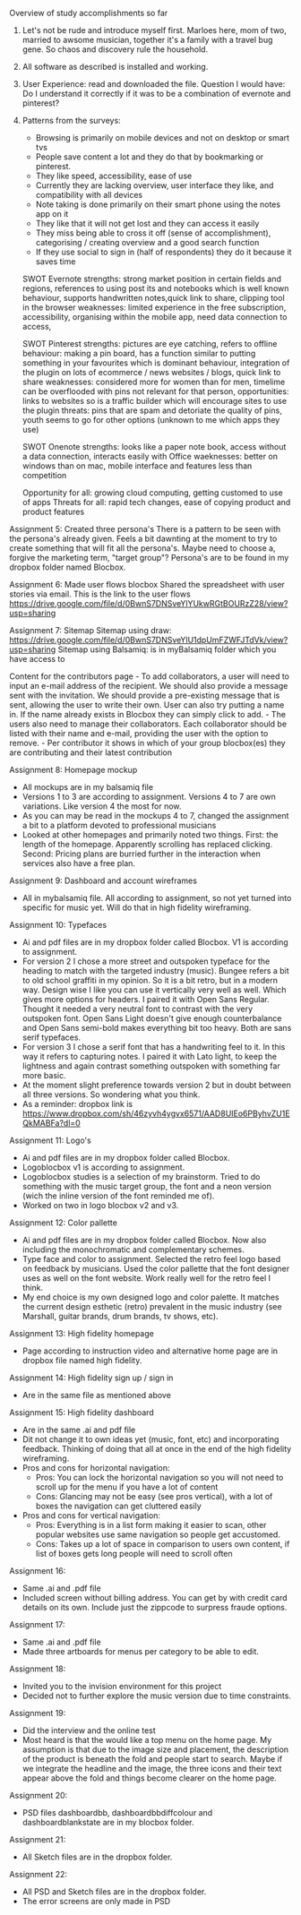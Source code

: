 Overview of study accomplishments so far

1. Let's not be rude and introduce myself first. Marloes here, mom of two, married to awsome musician, together it's a family with a travel bug gene. So chaos and discovery rule the household.

2. All software as described is installed and working.

3. User Experience: read and downloaded the file. Question I would have: Do I understand it correctly if it was to be a combination of evernote and pinterest?

4. Patterns from the surveys:
    - Browsing is primarily on mobile devices and not on desktop or smart tvs
    - People save content a lot and they do that by bookmarking or pinterest.
    - They like speed, accessibility, ease of use
    - Currently they are lacking overview, user interface they like, and compatibility with all devices
    - Note taking is done primarily on their smart phone using the notes app on it
    - They like that it will not get lost and they can access it easily
    - They miss being able to cross it off (sense of accomplishment), categorising / creating overview and a good search function
    - If they use social to sign in (half of respondents) they do it because it saves time
    
    SWOT Evernote
    strengths: strong market position in certain fields and regions, references to using post its and notebooks which is well known behaviour, supports handwritten notes,quick link to share, clipping tool in the browser
    weaknesses: limited experience in the free subscription, accessibility, organising within the mobile app, need data connection to access,
    
    SWOT Pinterest
    strengths: pictures are eye catching, refers to offline behaviour: making a pin board, has a function similar to putting something in your favourites which is dominant behaviour, integration of the plugin on lots of ecommerce / news websites / blogs, quick link to share
    weaknesses: considered more for women than for men, timelime can be overflooded with pins not relevant for that person, 
    opportunities: links to websites so is a traffic builder which will encourage sites to use the plugin
    threats: pins that are spam and detoriate the quality of pins, youth seems to go for other options (unknown to me which apps they use)
    
    SWOT Onenote
    strengths: looks like a paper note book, access without a data connection, interacts easily with Office
    waeknesses: better on windows than on mac, mobile interface and features less than competition
    
    Opportunity for all: growing cloud computing, getting customed to use of apps
    Threats for all: rapid tech changes, ease of copying product and product features
 
 Assignment 5: Created three persona's
 There is a pattern to be seen with the persona's already given. Feels a bit dawnting at the moment to try to create something that will fit all the persona's. Maybe need to choose a, forgive the marketing term, "target group"?
 Persona's are to be found in my dropbox folder named Blocbox.
 
 Assignment 6: Made user flows blocbox
 Shared the spreadsheet with user stories via email. This is the link to the user flows https://drive.google.com/file/d/0BwnS7DNSveYlYUkwRGtBOURzZ28/view?usp=sharing
 
 Assignment 7: Sitemap
 Sitemap using draw: https://drive.google.com/file/d/0BwnS7DNSveYlU1dpUmFZWFJTdVk/view?usp=sharing
 Sitemap using Balsamiq: is in myBalsamiq folder which you have access to
 
 Content for the contributors page
    - To add collaborators, a user will need to input an e-mail address of the recipient. We should also provide a message sent with the invitation. We should provide a pre-existing message that is sent, allowing the user to write their own.
 User can also try putting a name in. If the name already exists in Blocbox they can simply click to add.
    - The users also need to manage their collaborators. Each collaborator should be listed with their name and e-mail, providing the user with the option to remove.
    - Per contributor it shows in which of your group blocbox(es) they are contributing and their latest contribution
    
 Assignment 8: Homepage mockup
 - All mockups are in my balsamiq file
 - Versions 1 to 3 are according to assignment. Versions 4 to 7 are own variations. Like version 4 the most for now.
 - As you can may be read in the mockups 4 to 7, changed the assignment a bit to a platform devoted to professional musicians
 - Looked at other homepages and primarily noted two things. First: the length of the homepage. Apparently scrolling has replaced clicking. Second: Pricing plans are burried further in the interaction when services also have a free plan.
 
Assignment 9: Dashboard and account wireframes
- All in mybalsamiq file. All according to assignment, so not yet turned into specific for music yet. Will do that in high fidelity wireframing.

Assignment 10: Typefaces
- Ai and pdf files are in my dropbox folder called Blocbox. V1 is according to assignment.
- For version 2 I chose a more street and outspoken typeface for the heading to match with the targeted industry (music). Bungee refers a bit to old school graffiti in my opinion. So it is a bit retro, but in a modern way. Design wise I like you can use it vertically very well as well. Which gives more options for headers. I paired it with Open Sans Regular. Thought it needed a very neutral font to contrast with the very outspoken font. Open Sans Light doesn't give enough counterbalance and Open Sans semi-bold makes everything bit too heavy. Both are sans serif typefaces.
- For version 3 I chose a serif font that has a handwriting feel to it. In this way it refers to capturing notes. I paired it with Lato light, to keep the lightness and again contrast something outspoken with something far more basic.
- At the moment slight preference towards version 2 but in doubt between all three versions. So wondering what you think.
- As a reminder: dropbox link is https://www.dropbox.com/sh/46zyvh4ygvx6571/AAD8UIEo6PByhvZU1EQkMABFa?dl=0

Assignment 11: Logo's
- Ai and pdf files are in my dropbox folder called Blocbox.
- Logoblocbox v1 is according to assignment.
- Logoblocbox studies is a selection of my brainstorm. Tried to do something with the music target group, the font and a neon version (wich the inline version of the font reminded me of).
- Worked on two in logo blocbox v2 and v3.

Assignment 12: Color pallette
- Ai and pdf files are in my dropbox folder called Blocbox. Now also including the monochromatic and complementary schemes.
- Type face and color to assignment. Selected the retro feel logo based on feedback by musicians. Used the color pallette that the font designer uses as well on the font website. Work really well for the retro feel I think.
- My end choice is my own designed logo and color palette. It matches the current design esthetic (retro) prevalent in the music industry (see Marshall, guitar brands, drum brands, tv shows, etc).

Assignment 13: High fidelity homepage
- Page according to instruction video and alternative home page are in dropbox file named high fidelity.

Assignment 14: High fidelity sign up / sign in
- Are in the same file as mentioned above

Assignment 15: High fidelity dashboard 
- Are in the same .ai and pdf file
- Dit not change it to own ideas yet (music, font, etc) and incorporating feedback. Thinking of doing that all at once in the end of the high fidelity wireframing.
- Pros and cons for horizontal navigation:
    - Pros: You can lock the horizontal navigation so you will not need to scroll up for the menu if you have a lot of content
    - Cons: Glancing may not be easy (see pros vertical), with a lot of boxes the navigation can get cluttered easily
- Pros and cons for vertical navigation:
    - Pros: Everything is in a list form making it easier to scan, other popular websites use same navigation so people get accustomed.
    - Cons: Takes up a lot of space in comparison to users own content, if list of boxes gets long people will need to scroll often

Assignment 16:
- Same .ai and .pdf file
- Included screen without billing address. You can get by with credit card details on its own. Include just the zippcode to surpress fraude options. 

Assignment 17:
- Same .ai and .pdf file
- Made three artboards for menus per category to be able to edit.

Assignment 18:
- Invited you to the invision environment for this project
- Decided not to further explore the music version due to time constraints.

Assignment 19:
- Did the interview and the online test
- Most heard is that the would like a top menu on the home page. My assumption is that due to the image size and placement, the description of the product is beneath the fold and people start to search. Maybe if we integrate the headline and the image, the three icons and their text appear above the fold and things become clearer on the home page.

Assignment 20:
- PSD files dashboardbb, dashboardbbdiffcolour and dashboardblankstate are in my blocbox folder.

Assignment 21:
- All Sketch files are in the dropbox folder.

Assignment 22:
- All PSD and Sketch files are in the dropbox folder.
- The error screens are only made in PSD
